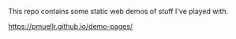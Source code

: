 This repo contains some static web demos of stuff I've played with.

https://pmuellr.github.io/demo-pages/
